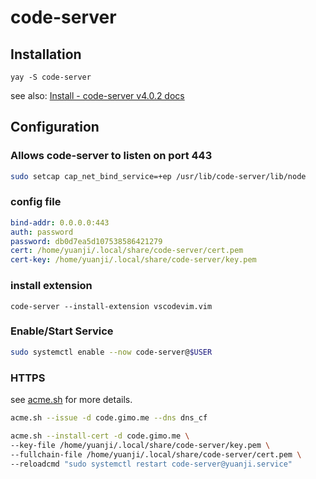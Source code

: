 # code-server

## Installation

```
yay -S code-server
```

see also: [Install - code-server v4.0.2 docs](https://coder.com/docs/code-server/latest/install)

## Configuration

### Allows code-server to listen on port 443

```bash
sudo setcap cap_net_bind_service=+ep /usr/lib/code-server/lib/node
```

### config file

```yaml title="~/.config/code-server/config.yaml"
bind-addr: 0.0.0.0:443
auth: password
password: db0d7ea5d107538586421279
cert: /home/yuanji/.local/share/code-server/cert.pem
cert-key: /home/yuanji/.local/share/code-server/key.pem
```

### install extension

```
code-server --install-extension vscodevim.vim
```

### Enable/Start Service

```bash
sudo systemctl enable --now code-server@$USER
```

### HTTPS

see [acme.sh](./acme.sh.md) for more details.

```bash
acme.sh --issue -d code.gimo.me --dns dns_cf

acme.sh --install-cert -d code.gimo.me \
--key-file /home/yuanji/.local/share/code-server/key.pem \
--fullchain-file /home/yuanji/.local/share/code-server/cert.pem \
--reloadcmd "sudo systemctl restart code-server@yuanji.service"
```
